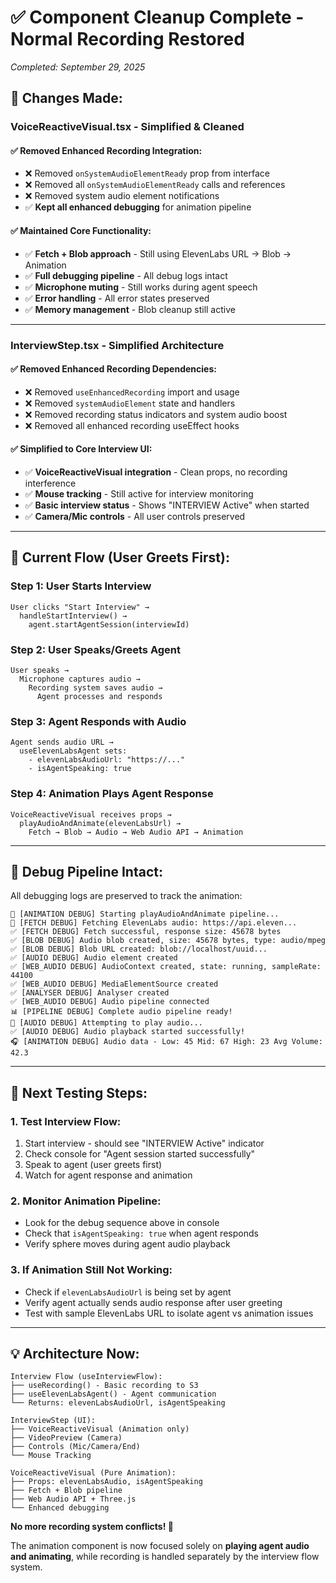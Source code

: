 # ✅ Component Cleanup Complete - Normal Recording Restored

*Completed: September 29, 2025*

## 🔄 **Changes Made:**

### **VoiceReactiveVisual.tsx - Simplified & Cleaned**

#### ✅ **Removed Enhanced Recording Integration:**
- ❌ Removed `onSystemAudioElementReady` prop from interface
- ❌ Removed all `onSystemAudioElementReady` calls and references
- ❌ Removed system audio element notifications
- ✅ **Kept all enhanced debugging** for animation pipeline

#### ✅ **Maintained Core Functionality:**
- ✅ **Fetch + Blob approach** - Still using ElevenLabs URL → Blob → Animation
- ✅ **Full debugging pipeline** - All debug logs intact
- ✅ **Microphone muting** - Still works during agent speech
- ✅ **Error handling** - All error states preserved
- ✅ **Memory management** - Blob cleanup still active

---

### **InterviewStep.tsx - Simplified Architecture**

#### ✅ **Removed Enhanced Recording Dependencies:**
- ❌ Removed `useEnhancedRecording` import and usage
- ❌ Removed `systemAudioElement` state and handlers
- ❌ Removed recording status indicators and system audio boost
- ❌ Removed all enhanced recording useEffect hooks

#### ✅ **Simplified to Core Interview UI:**
- ✅ **VoiceReactiveVisual integration** - Clean props, no recording interference
- ✅ **Mouse tracking** - Still active for interview monitoring
- ✅ **Basic interview status** - Shows "INTERVIEW Active" when started
- ✅ **Camera/Mic controls** - All user controls preserved

---

## 🎯 **Current Flow (User Greets First):**

### **Step 1: User Starts Interview**
```
User clicks "Start Interview" → 
  handleStartInterview() → 
    agent.startAgentSession(interviewId)
```

### **Step 2: User Speaks/Greets Agent**
```
User speaks → 
  Microphone captures audio → 
    Recording system saves audio → 
      Agent processes and responds
```

### **Step 3: Agent Responds with Audio**
```
Agent sends audio URL → 
  useElevenLabsAgent sets: 
    - elevenLabsAudioUrl: "https://..."
    - isAgentSpeaking: true
```

### **Step 4: Animation Plays Agent Response**
```
VoiceReactiveVisual receives props → 
  playAudioAndAnimate(elevenLabsUrl) → 
    Fetch → Blob → Audio → Web Audio API → Animation
```

---

## 🐛 **Debug Pipeline Intact:**

All debugging logs are preserved to track the animation:

```
🚀 [ANIMATION DEBUG] Starting playAudioAndAnimate pipeline...
🎵 [FETCH DEBUG] Fetching ElevenLabs audio: https://api.eleven...
✅ [FETCH DEBUG] Fetch successful, response size: 45678 bytes
✅ [BLOB DEBUG] Audio blob created, size: 45678 bytes, type: audio/mpeg
✅ [BLOB DEBUG] Blob URL created: blob://localhost/uuid...
✅ [AUDIO DEBUG] Audio element created
✅ [WEB_AUDIO DEBUG] AudioContext created, state: running, sampleRate: 44100
✅ [WEB_AUDIO DEBUG] MediaElementSource created
✅ [ANALYSER DEBUG] Analyser created
✅ [WEB_AUDIO DEBUG] Audio pipeline connected
📊 [PIPELINE DEBUG] Complete audio pipeline ready!
🎵 [AUDIO DEBUG] Attempting to play audio...
✅ [AUDIO DEBUG] Audio playback started successfully!
🎧 [ANIMATION DEBUG] Audio data - Low: 45 Mid: 67 High: 23 Avg Volume: 42.3
```

---

## 🚀 **Next Testing Steps:**

### **1. Test Interview Flow:**
1. Start interview - should see "INTERVIEW Active" indicator
2. Check console for "Agent session started successfully"  
3. Speak to agent (user greets first)
4. Watch for agent response and animation

### **2. Monitor Animation Pipeline:**
- Look for the debug sequence above in console
- Check that `isAgentSpeaking: true` when agent responds
- Verify sphere moves during agent audio playback

### **3. If Animation Still Not Working:**
- Check if `elevenLabsAudioUrl` is being set by agent
- Verify agent actually sends audio response after user greeting
- Test with sample ElevenLabs URL to isolate agent vs animation issues

---

## 💡 **Architecture Now:**

```
Interview Flow (useInterviewFlow):
├── useRecording() - Basic recording to S3
├── useElevenLabsAgent() - Agent communication
└── Returns: elevenLabsAudioUrl, isAgentSpeaking

InterviewStep (UI):
├── VoiceReactiveVisual (Animation only)
├── VideoPreview (Camera)
├── Controls (Mic/Camera/End)
└── Mouse Tracking

VoiceReactiveVisual (Pure Animation):
├── Props: elevenLabsAudio, isAgentSpeaking
├── Fetch + Blob pipeline
├── Web Audio API + Three.js
└── Enhanced debugging
```

**No more recording system conflicts! 🎉**

The animation component is now focused solely on **playing agent audio and animating**, while recording is handled separately by the interview flow system.